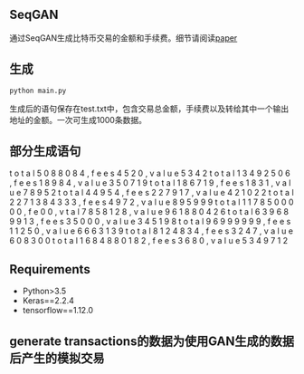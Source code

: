 ## SeqGAN
通过SeqGAN生成比特币交易的金额和手续费。细节请阅读[paper](https://arxiv.org/abs/1609.05473)

## 生成
```
python main.py
```
生成后的语句保存在test.txt中，包含交易总金额，手续费以及转给其中一个输出地址的金额。一次可生成1000条数据。

## 部分生成语句
 t o t a l 5 0 8 8 0 8 4 , f e e s 4 5 2 0 , v a l u e 5 3 4 2
t o t a l 1 3 4 9 2 5 0 6 , f e e s 1 8 9 8 4 , v a l u e 3 5 0 7 1 9
t o t a l 1 8 6 7 1 9 , f e e s 1 8 3 1 , v a l u e 7 8 9 5 2
t o t a l 4 4 9 5 4 , f e e s 2 2 7 9 1 7 , v a l u e 4 2 1 0 2 2
t o t a l 2 2 7 1 3 8 4 3 3 3 , f e e s 4 9 7 2 , v a l u e 8 9 5 9 9 9
t o t a l 1 1 7 8 5 0 0 0 0 0 , f e 0 0 , v t a l 7 8 5 8 1 2 8 , v a l u e 9 6 1 8 8 0 4 2 6
t o t a l 6 3 9 6 8 9 9 1 3 , f e e s 3 5 0 0 0 , v a l u e 3 4 5 1 9 8
t o t a l 9 6 9 9 9 9 9 9 , f e e s 1 1 2 5 0 , v a l u e 6 6 6 3 1 3 9
t o t a l 8 1 2 4 8 3 4 , f e e s 3 2 4 7 , v a l u e 6 0 8 3 0 0
t o t a l 1 6 8 4 8 8 0 1 8 2 , f e e s 3 6 8 0 , v a l u e 5 3 4 9 7 1 2              


## Requirements
 - Python>3.5
 - Keras==2.2.4
 - tensorflow==1.12.0

## generate transactions的数据为使用GAN生成的数据后产生的模拟交易

